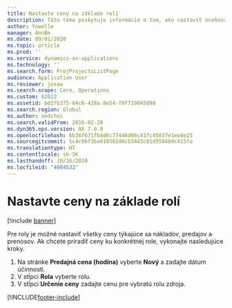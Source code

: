 ```yaml
---
title: Nastavte ceny na základe rolí
description: Táto téma poskytuje informácie o tom, ako nastaviť oceňovanie pre špecifické roly.
author: Yowelle
manager: AnnBe
ms.date: 09/01/2020
ms.topic: article
ms.prod: ''
ms.service: dynamics-ax-applications
ms.technology: ''
ms.search.form: ProjProjectsListPage
audience: Application User
ms.reviewer: josaw
ms.search.scope: Core, Operations
ms.custom: 82022
ms.assetid: bd2fb375-84c6-428a-8e54-f0f719045898
ms.search.region: Global
ms.author: andchoi
ms.search.validFrom: 2016-02-28
ms.dyn365.ops.version: AX 7.0.0
ms.openlocfilehash: 6b36f671fb8d6c77446d66c41fc45837e1ee8e25
ms.sourcegitcommit: 5c4c9bf3ba018562d6cb3443c01d550489c415fa
ms.translationtype: HT
ms.contentlocale: sk-SK
ms.lasthandoff: 10/16/2020
ms.locfileid: "4084533"
---
```

# <a name="set-up-role-based-pricing"></a>Nastavte ceny na základe rolí

[!include [banner](../includes/banner.md)]

Pre roly je možné nastaviť všetky ceny týkajúce sa nákladov, predajov a prenosov. Ak chcete priradiť ceny ku konkrétnej role, vykonajte nasledujúce kroky.

1. Na stránke **Predajná cena (hodina)** vyberte **Nový** a zadajte dátum účinnosti.
2. V stĺpci **Rola** vyberte rolu.
3. V stĺpci **Určenie ceny** zadajte cenu pre vybratú rolu zdroja.


[!INCLUDE[footer-include](../includes/footer-banner.md)]